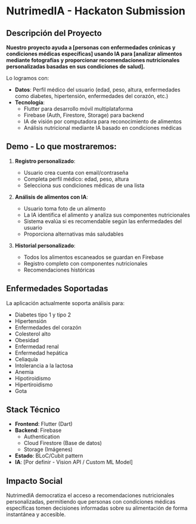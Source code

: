 # NutrimedIA - Hackaton Submission

## Descripción del Proyecto

**Nuestro proyecto ayuda a [personas con enfermedades crónicas y condiciones médicas específicas] usando IA para [analizar alimentos mediante fotografías y proporcionar recomendaciones nutricionales personalizadas basadas en sus condiciones de salud].**

Lo logramos con:
- **Datos**: Perfil médico del usuario (edad, peso, altura, enfermedades como diabetes, hipertensión, enfermedades del corazón, etc.)
- **Tecnología**: 
  - Flutter para desarrollo móvil multiplataforma
  - Firebase (Auth, Firestore, Storage) para backend
  - IA de visión por computadora para reconocimiento de alimentos
  - Análisis nutricional mediante IA basado en condiciones médicas

## Demo - Lo que mostraremos:

1. **Registro personalizado**: 
   - Usuario crea cuenta con email/contraseña
   - Completa perfil médico: edad, peso, altura
   - Selecciona sus condiciones médicas de una lista

2. **Análisis de alimentos con IA**:
   - Usuario toma foto de un alimento
   - La IA identifica el alimento y analiza sus componentes nutricionales
   - Sistema evalúa si es recomendable según las enfermedades del usuario
   - Proporciona alternativas más saludables

3. **Historial personalizado**:
   - Todos los alimentos escaneados se guardan en Firebase
   - Registro completo con componentes nutricionales
   - Recomendaciones históricas

## Enfermedades Soportadas

La aplicación actualmente soporta análisis para:
- Diabetes tipo 1 y tipo 2
- Hipertensión
- Enfermedades del corazón
- Colesterol alto
- Obesidad
- Enfermedad renal
- Enfermedad hepática
- Celiaquía
- Intolerancia a la lactosa
- Anemia
- Hipotiroidismo
- Hipertiroidismo
- Gota

## Stack Técnico

- **Frontend**: Flutter (Dart)
- **Backend**: Firebase
  - Authentication
  - Cloud Firestore (Base de datos)
  - Storage (Imágenes)
- **Estado**: BLoC/Cubit pattern
- **IA**: [Por definir - Vision API / Custom ML Model]

## Impacto Social

NutrimedIA democratiza el acceso a recomendaciones nutricionales personalizadas, permitiendo que personas con condiciones médicas específicas tomen decisiones informadas sobre su alimentación de forma instantánea y accesible.
